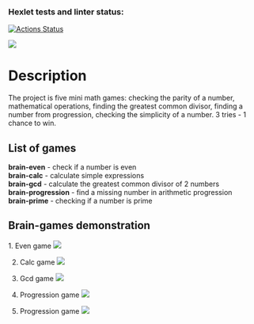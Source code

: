 ### Hexlet tests and linter status:
[![Actions Status](https://github.com/OiJefo/frontend-project-44/workflows/hexlet-check/badge.svg)](https://github.com/OiJefo/frontend-project-44/actions)

<a href="https://codeclimate.com/github/OiJefo/frontend-project-44/maintainability"><img src="https://api.codeclimate.com/v1/badges/2e2821b7c0f028d72efe/maintainability" /></a>

<h1>Description</h1>
<p>The project is five mini math games: checking the parity of a number, mathematical operations, finding the greatest common divisor, finding a number from progression, checking the simplicity of a number. 3 tries - 1 chance to win.</p>

<h2>List of games</h2>
<p><strong>brain-even</strong> - check if a number is even<br>
<strong>brain-calc</strong> - calculate simple expressions<br>
<strong>brain-gcd</strong> - calculate the greatest common divisor of 2 numbers<br>
<strong>brain-progression</strong> - find a missing number in arithmetic progression<br>
<strong>brain-prime</strong> - checking if a number is prime</p>

<h2>Brain-games demonstration</h2>
1. Even game
<a href="https://asciinema.org/a/qE8cjjgznkK29F2jpiuUsXBtz" target="_blank"><img src="https://asciinema.org/a/qE8cjjgznkK29F2jpiuUsXBtz.svg" /></a><br>

2. Calc game
<a href="https://asciinema.org/a/a8OnTcZfj2xUJ2RPo6O5cAuar" target="_blank"><img src="https://asciinema.org/a/a8OnTcZfj2xUJ2RPo6O5cAuar.svg" /></a><br>

3. Gcd game
<a href="https://asciinema.org/a/LMPZAaycCwDQxZpkQTudQt8DN" target="_blank"><img src="https://asciinema.org/a/LMPZAaycCwDQxZpkQTudQt8DN.svg" /></a><br>

4. Progression game
<a href="https://asciinema.org/a/11p801MjNo1uDIvXBiYUnC8zP" target="_blank"><img src="https://asciinema.org/a/11p801MjNo1uDIvXBiYUnC8zP.svg" /></a><br>

5. Progression game
<a href="https://asciinema.org/a/ToUqniz6VMadSI54R38FsmjE9" target="_blank"><img src="https://asciinema.org/a/ToUqniz6VMadSI54R38FsmjE9.svg" /></a>







